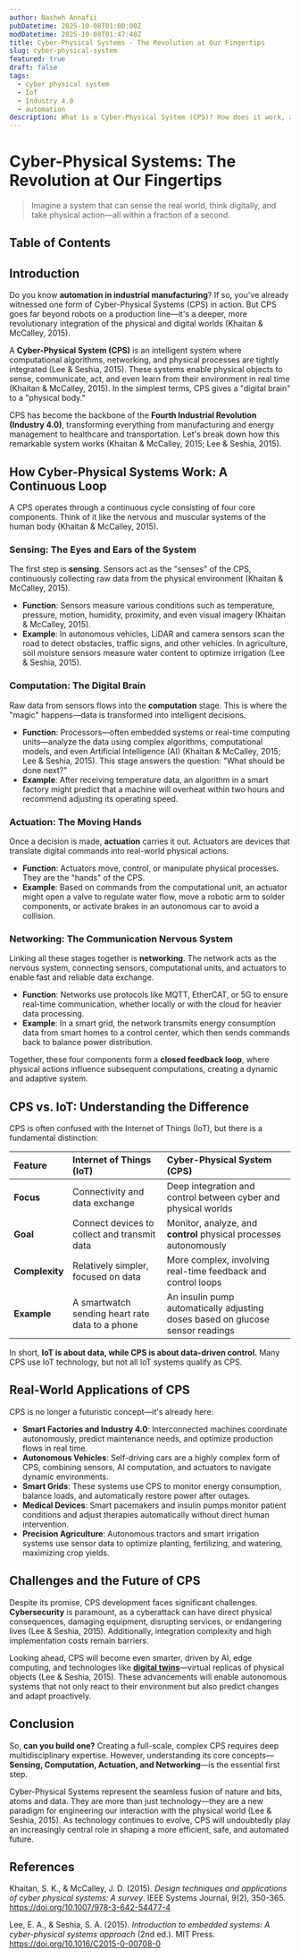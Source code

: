 ```yaml
---
author: Nasheh Annafii
pubDatetime: 2025-10-08T01:00:00Z
modDatetime: 2025-10-08T01:47:40Z
title: Cyber-Physical Systems - The Revolution at Our Fingertips
slug: cyber-physical-system
featured: true
draft: false
tags:
  - cyber physical system
  - IoT
  - Industry 4.0
  - automation
description: What is a Cyber-Physical System (CPS)? How does it work, and how is it different from IoT? Explore the core components and real-world applications of CPS in this comprehensive guide.
---
```


# Cyber-Physical Systems: The Revolution at Our Fingertips

> Imagine a system that can sense the real world, think digitally, and take physical action—all within a fraction of a second.

## Table of Contents

## Introduction

Do you know **automation in industrial manufacturing**? If so, you've already witnessed one form of Cyber-Physical Systems (CPS) in action. But CPS goes far beyond robots on a production line—it's a deeper, more revolutionary integration of the physical and digital worlds (Khaitan & McCalley, 2015).

A **Cyber-Physical System (CPS)** is an intelligent system where computational algorithms, networking, and physical processes are tightly integrated (Lee & Seshia, 2015). These systems enable physical objects to sense, communicate, act, and even learn from their environment in real time (Khaitan & McCalley, 2015). In the simplest terms, CPS gives a "digital brain" to a "physical body."

CPS has become the backbone of the **Fourth Industrial Revolution (Industry 4.0)**, transforming everything from manufacturing and energy management to healthcare and transportation. Let's break down how this remarkable system works (Khaitan & McCalley, 2015; Lee & Seshia, 2015).

## How Cyber-Physical Systems Work: A Continuous Loop

A CPS operates through a continuous cycle consisting of four core components. Think of it like the nervous and muscular systems of the human body (Khaitan & McCalley, 2015).

### Sensing: The Eyes and Ears of the System

The first step is **sensing**. Sensors act as the "senses" of the CPS, continuously collecting raw data from the physical environment (Khaitan & McCalley, 2015).

- **Function**: Sensors measure various conditions such as temperature, pressure, motion, humidity, proximity, and even visual imagery (Khaitan & McCalley, 2015).
- **Example**: In autonomous vehicles, LiDAR and camera sensors scan the road to detect obstacles, traffic signs, and other vehicles. In agriculture, soil moisture sensors measure water content to optimize irrigation (Lee & Seshia, 2015).

### Computation: The Digital Brain

Raw data from sensors flows into the **computation** stage. This is where the "magic" happens—data is transformed into intelligent decisions.

- **Function**: Processors—often embedded systems or real-time computing units—analyze the data using complex algorithms, computational models, and even Artificial Intelligence (AI) (Khaitan & McCalley, 2015; Lee & Seshia, 2015). This stage answers the question: "What should be done next?"
- **Example**: After receiving temperature data, an algorithm in a smart factory might predict that a machine will overheat within two hours and recommend adjusting its operating speed.

### Actuation: The Moving Hands

Once a decision is made, **actuation** carries it out. Actuators are devices that translate digital commands into real-world physical actions.

- **Function**: Actuators move, control, or manipulate physical processes. They are the "hands" of the CPS.
- **Example**: Based on commands from the computational unit, an actuator might open a valve to regulate water flow, move a robotic arm to solder components, or activate brakes in an autonomous car to avoid a collision.

### Networking: The Communication Nervous System

Linking all these stages together is **networking**. The network acts as the nervous system, connecting sensors, computational units, and actuators to enable fast and reliable data exchange.

- **Function**: Networks use protocols like MQTT, EtherCAT, or 5G to ensure real-time communication, whether locally or with the cloud for heavier data processing.
- **Example**: In a smart grid, the network transmits energy consumption data from smart homes to a control center, which then sends commands back to balance power distribution.

Together, these four components form a **closed feedback loop**, where physical actions influence subsequent computations, creating a dynamic and adaptive system.

## CPS vs. IoT: Understanding the Difference

CPS is often confused with the Internet of Things (IoT), but there is a fundamental distinction:

| Feature        | **Internet of Things (IoT)**                    | **Cyber-Physical System (CPS)**                                                |
| :------------- | :---------------------------------------------- | :----------------------------------------------------------------------------- |
| **Focus**      | Connectivity and data exchange                  | Deep integration and control between cyber and physical worlds                 |
| **Goal**       | Connect devices to collect and transmit data    | Monitor, analyze, and **control** physical processes autonomously              |
| **Complexity** | Relatively simpler, focused on data             | More complex, involving real-time feedback and control loops                   |
| **Example**    | A smartwatch sending heart rate data to a phone | An insulin pump automatically adjusting doses based on glucose sensor readings |

In short, **IoT is about data, while CPS is about data-driven control.** Many CPS use IoT technology, but not all IoT systems qualify as CPS.

## Real-World Applications of CPS

CPS is no longer a futuristic concept—it's already here:

- **Smart Factories and Industry 4.0**: Interconnected machines coordinate autonomously, predict maintenance needs, and optimize production flows in real time.
- **Autonomous Vehicles**: Self-driving cars are a highly complex form of CPS, combining sensors, AI computation, and actuators to navigate dynamic environments.
- **Smart Grids**: These systems use CPS to monitor energy consumption, balance loads, and automatically restore power after outages.
- **Medical Devices**: Smart pacemakers and insulin pumps monitor patient conditions and adjust therapies automatically without direct human intervention.
- **Precision Agriculture**: Autonomous tractors and smart irrigation systems use sensor data to optimize planting, fertilizing, and watering, maximizing crop yields.

## Challenges and the Future of CPS

Despite its promise, CPS development faces significant challenges. **Cybersecurity** is paramount, as a cyberattack can have direct physical consequences, damaging equipment, disrupting services, or endangering lives (Lee & Seshia, 2015). Additionally, integration complexity and high implementation costs remain barriers.

Looking ahead, CPS will become even smarter, driven by AI, edge computing, and technologies like [**digital twins**](/posts/digital-twins)—virtual replicas of physical objects (Lee & Seshia, 2015). These advancements will enable autonomous systems that not only react to their environment but also predict changes and adapt proactively.

## Conclusion

So, **can you build one?** Creating a full-scale, complex CPS requires deep multidisciplinary expertise. However, understanding its core concepts—**Sensing, Computation, Actuation, and Networking**—is the essential first step.

Cyber-Physical Systems represent the seamless fusion of nature and bits, atoms and data. They are more than just technology—they are a new paradigm for engineering our interaction with the physical world (Lee & Seshia, 2015). As technology continues to evolve, CPS will undoubtedly play an increasingly central role in shaping a more efficient, safe, and automated future.

## References

Khaitan, S. K., & McCalley, J. D. (2015). _Design techniques and applications of cyber physical systems: A survey_. IEEE Systems Journal, 9(2), 350-365. https://doi.org/10.1007/978-3-642-54477-4

Lee, E. A., & Seshia, S. A. (2015). _Introduction to embedded systems: A cyber-physical systems approach_ (2nd ed.). MIT Press. https://doi.org/10.1016/C2015-0-00708-0
